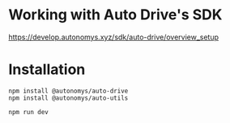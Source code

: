 # Working with Auto Drive's SDK 
https://develop.autonomys.xyz/sdk/auto-drive/overview_setup

# Installation
```
npm install @autonomys/auto-drive
npm install @autonomys/auto-utils

npm run dev
```

